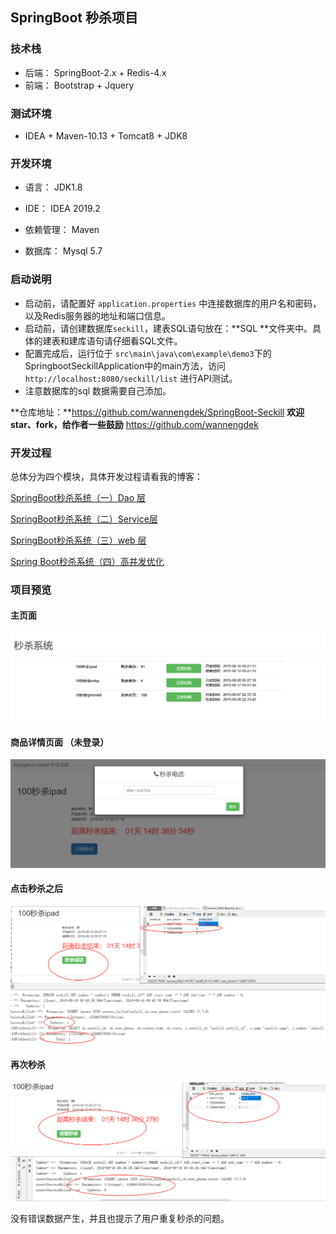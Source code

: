 ## SpringBoot 秒杀项目

### **技术栈**

- 后端： SpringBoot-2.x + Redis-4.x
- 前端： Bootstrap + Jquery

### **测试环境**

- IDEA + Maven-10.13 + Tomcat8 + JDK8

### 开发环境

- 语言： JDK1.8

- IDE： IDEA 2019.2

- 依赖管理： Maven

- 数据库： Mysql 5.7

### **启动说明**

  - 启动前，请配置好 `application.properties` 中连接数据库的用户名和密码，以及Redis服务器的地址和端口信息。
  - 启动前，请创建数据库`seckill`，建表SQL语句放在：**SQL **文件夹中。具体的建表和建库语句请仔细看SQL文件。
  - 配置完成后，运行位于 `src\main\java\com\example\demo3`下的SpringbootSeckillApplication中的main方法，访问 `http://localhost:8080/seckill/list` 进行API测试。
  - 注意数据库的sql 数据需要自己添加。

**仓库地址：**https://github.com/wannengdek/SpringBoot-Seckill
**欢迎star、fork，给作者一些鼓励** https://github.com/wannengdek

### 开发过程

总体分为四个模块，具体开发过程请看我的博客：

[SpringBoot秒杀系统（一）Dao 层](https://blog.csdn.net/qq_41852212/article/details/98884976)

[SpringBoot秒杀系统（二）Service层](https://blog.csdn.net/qq_41852212/article/details/98954619)

[SpringBoot秒杀系统（三）web 层](https://blog.csdn.net/qq_41852212/article/details/99111102) 

[Spring Boot秒杀系统（四）高并发优化](https://blog.csdn.net/qq_41852212/article/details/99111443)


### 项目预览

#### 主页面



![1](README.assets/1.png)



#### 商品详情页面 （未登录）

![2](README.assets/2.png)

#### 点击秒杀之后

![3](README.assets/3.png)

#### 再次秒杀

![4](README.assets/4.png)

没有错误数据产生，并且也提示了用户重复秒杀的问题。